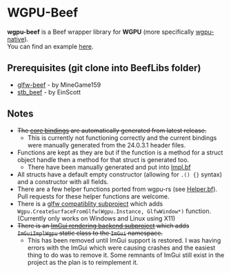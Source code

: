 # WGPU-Beef
**wgpu-beef** is a Beef wrapper library for **WGPU** (more specifically [wgpu-native](https://github.com/gfx-rs/wgpu-native)).  
You can find an example [here](./example/src/Program.bf).

## Prerequisites (git clone into BeefLibs folder)
- [glfw-beef](https://github.com/MineGame159/glfw-beef) - by MineGame159
- [stb_beef](https://github.com/EinScott/stb_beef) - by EinScott

## Notes
- ~~The [core bindings](./src/Wgpu.bf) are automatically generated from latest release.~~
  - This is currently not functioning correctly and the current bindings were manually generated from the 24.0.3.1 header files.
- Functions are kept as they are but if the function is a method for a struct object handle then a method for that struct is generated too.
  - There have been manually generated and put into [Impl.bf](./src/Impl.bf)
- All structs have a default empty constructor (allowing for `.() {}` syntax) and a constructor with all fields.
- There are a few helper functions ported from wgpu-rs (see [Helper.bf](./src/Helper.bf)). Pull requests for these helper functions are welcome.
- There is a [glfw compatiblity subproject](./wgpu-glfw) which adds `Wgpu.CreateSurfaceFromGlfw(Wgpu.Instance, GlfwWindow*)` function. (Currently only works on Windows and Linux using X11)
- ~~There is an [ImGui rendering backend subproject](https://github.com/MineGame159/wgpu-beef/tree/master/wgpu-imgui) which adds `ImGuiImplWgpu` static class to the `ImGui` namespace.~~
    - This has been removed until ImGui support is restored. I was having errors with the ImGui which were causing crashes and the easiest thing to do was to remove it. Some remnants of ImGui still exist in the project as the plan is to reimplement it.
